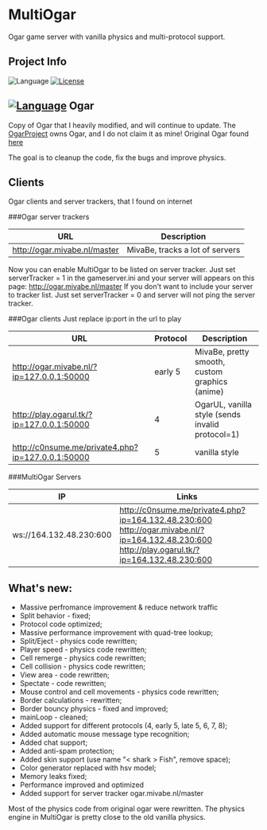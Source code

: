 # MultiOgar
Ogar game server with vanilla physics and multi-protocol support.

## Project Info
![Language](https://img.shields.io/badge/language-node.js-yellow.svg)
[![License](https://img.shields.io/badge/license-APACHE2-blue.svg)](https://github.com/Barbosik/OgarMulti/blob/master/LICENSE.md)

## [![Language](https://img.shields.io/badge/Ogar-Node-red.svg)](https://github.com/OgarProject/Ogar) Ogar
Copy of Ogar that I heavily modified, and will continue to update. 
The [OgarProject](https://ogarproject.com) owns Ogar, and I do not claim it as mine! 
Original Ogar found [here](https://github.com/OgarProject/Ogar)


The goal is to cleanup the code, fix the bugs and improve physics.

## Clients

Ogar clients and server trackers, that I found on internet

###Ogar server trackers

URL | Description
--- | ---
http://ogar.mivabe.nl/master | MivaBe, tracks a lot of servers

Now you can enable MultiOgar to be listed on server tracker.
Just set serverTracker = 1 in the gameserver.ini and your server will appears
on this page: http://ogar.mivabe.nl/master
If you don't want to include your server to tracker list. 
Just set serverTracker = 0 and server will not ping the server tracker.


###Ogar clients
Just replace ip:port in the url to play

URL | Protocol | Description
--- | --- | ---
http://ogar.mivabe.nl/?ip=127.0.0.1:50000 | early 5 | MivaBe, pretty smooth, custom graphics (anime)
http://play.ogarul.tk/?ip=127.0.0.1:50000 | 4 | OgarUL, vanilla style (sends invalid protocol=1)
http://c0nsume.me/private4.php?ip=127.0.0.1:50000 | 5 | vanilla style

###MultiOgar Servers

IP | Links
--- | ---
ws://164.132.48.230:600 | http://c0nsume.me/private4.php?ip=164.132.48.230:600 http://ogar.mivabe.nl/?ip=164.132.48.230:600 http://play.ogarul.tk/?ip=164.132.48.230:600


## What's new:
* Massive perfromance improvement & reduce network traffic
* Split behavior - fixed;
* Protocol code optimized;
* Massive performance improvement with quad-tree lookup;
* Split/Eject - physics code rewritten;
* Player speed - physics code rewritten;
* Cell remerge - physics code rewritten;
* Cell collision - physics code rewritten;
* View area - code rewritten;
* Spectate - code rewritten;
* Mouse control and cell movements - physics code rewritten;
* Border calculations - rewritten;
* Border bouncy physics - fixed and improved;
* mainLoop - cleaned;
* Added support for different protocols (4, early 5, late 5, 6, 7, 8);
* Added automatic mouse message type recognition;
* Added chat support;
* Added anti-spam protection;
* Added skin support (use name "< shark > Fish", remove space);
* Color generator replaced with hsv model;
* Memory leaks fixed;
* Performance improved and optimized
* Added support for server tracker ogar.mivabe.nl/master

Most of the physics code from original ogar were rewritten.
The physics engine in MultiOgar is pretty close to the old vanilla physics.